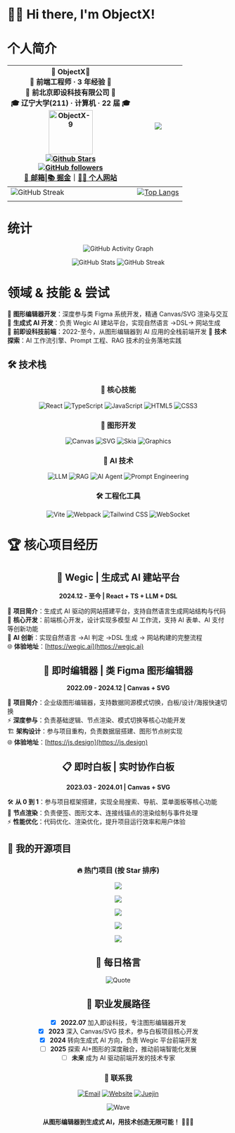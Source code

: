 # 👋🏻 Hi there, I'm ObjectX!

# 个人简介

<div align=center>

| 📖 ObjectX📖<br />🎨 前端工程师 · 3 年经验 🎨<br />🏢 前北京即设科技有限公司 🏢<br />🎓 辽宁大学(211) · 计算机 · 22 届 🎓<br /><img alt="ObjectX-9" src="https://s21.ax1x.com/2024/06/14/pkdHeiQ.png" width=100 /><br />[![Github Stars](https://img.shields.io/github/stars/ObjectX-9?color=faf408&label=github%20stars&logo=github)](https://github.com/ObjectX-9)<br />[![GitHub followers](https://img.shields.io/github/followers/ObjectX-9?label=Followers&style=social)](https://github.com/ObjectX-9)<br />[📧 邮箱](mailto:ling.zhu.904@gmail.com)\|[📚 掘金](https://juejin.cn/user/3714595004887192)｜[👨‍💻 个人网站](https://object-x.com.cn/) | ![](http://github-profile-summary-cards.vercel.app/api/cards/stats?username=ObjectX-9&theme=default)                                                        |
| -------------------------------------------------------------------------------------------------------------------------------------------------------------------------------------------------------------------------------------------------------------------------------------------------------------------------------------------------------------------------------------------------------------------------------------------------------------------------------------------------------------------------------------------------------------------------------------------------------------------------------------------------------- | ----------------------------------------------------------------------------------------------------------------------------------------------------------- |
| ![GitHub Streak](https://github-profile-trophy.vercel.app/?username=ObjectX-9&row=2&column=3)                                                                                                                                                                                                                                                                                                                                                                                                                                                                                                                                                            | [![Top Langs](https://github-readme-stats.vercel.app/api/top-langs/?username=ObjectX-9&layout=compact)](https://github.com/anuraghazra/github-readme-stats) |
|                                                                                                                                                                                                                                                                                                                                                                                                                                                                                                                                                                                                                                                          |                                                                                                                                                             |

</div>

# 统计

<div align="center">

![GitHub Activity Graph](https://github-readme-activity-graph.vercel.app/graph?username=ObjectX-9&theme=vue&bg_color=ffffff&color=4fc08d&line=4fc08d&point=4fc08d&area=true&hide_border=true)

![GitHub Stats](https://github-readme-stats.vercel.app/api?username=ObjectX-9&show_icons=true&theme=vue&hide_border=true&bg_color=ffffff)
![GitHub Streak](https://github-readme-streak-stats.herokuapp.com/?user=ObjectX-9&theme=vue&hide_border=true&background=ffffff)

</div>

# 领域 & 技能 & 尝试

🎨 **图形编辑器开发**：深度参与类 Figma 系统开发，精通 Canvas/SVG 渲染与交互  
🤖 **生成式 AI 开发**：负责 Wegic AI 建站平台，实现自然语言 →DSL→ 网站生成  
🏢 **前即设科技前端**：2022-至今，从图形编辑器到 AI 应用的全栈前端开发
🔭 **技术探索**：AI 工作流引擎、Prompt 工程、RAG 技术的业务落地实践

## 🛠️ 技术栈

<div align="center">

### 🎯 核心技能

![React](https://img.shields.io/badge/React-20232A?style=for-the-badge&logo=react&logoColor=61DAFB)
![TypeScript](https://img.shields.io/badge/TypeScript-007ACC?style=for-the-badge&logo=typescript&logoColor=white)
![JavaScript](https://img.shields.io/badge/JavaScript-F7DF1E?style=for-the-badge&logo=javascript&logoColor=black)
![HTML5](https://img.shields.io/badge/HTML5-E34F26?style=for-the-badge&logo=html5&logoColor=white)
![CSS3](https://img.shields.io/badge/CSS3-1572B6?style=for-the-badge&logo=css3&logoColor=white)

### 🎨 图形开发

![Canvas](https://img.shields.io/badge/Canvas-FF6B6B?style=for-the-badge&logo=html5&logoColor=white)
![SVG](https://img.shields.io/badge/SVG-FFB13B?style=for-the-badge&logo=svg&logoColor=black)
![Skia](https://img.shields.io/badge/Skia-0F1419?style=for-the-badge&logo=skia&logoColor=white)
![Graphics](https://img.shields.io/badge/图形学-4285F4?style=for-the-badge&logo=google&logoColor=white)

### 🤖 AI 技术

![LLM](https://img.shields.io/badge/LLM-FF6F61?style=for-the-badge&logo=openai&logoColor=white)
![RAG](https://img.shields.io/badge/RAG-1DB954?style=for-the-badge&logo=spotify&logoColor=white)
![AI Agent](https://img.shields.io/badge/AI_Agent-FF4B4B?style=for-the-badge&logo=tensorflow&logoColor=white)
![Prompt Engineering](https://img.shields.io/badge/Prompt_Engineering-9146FF?style=for-the-badge&logo=openai&logoColor=white)

### 🛠️ 工程化工具

![Vite](https://img.shields.io/badge/Vite-646CFF?style=for-the-badge&logo=vite&logoColor=white)
![Webpack](https://img.shields.io/badge/Webpack-8DD6F9?style=for-the-badge&logo=webpack&logoColor=black)
![Tailwind CSS](https://img.shields.io/badge/Tailwind_CSS-38B2AC?style=for-the-badge&logo=tailwind-css&logoColor=white)
![WebSocket](https://img.shields.io/badge/WebSocket-010101?style=for-the-badge&logo=socket.io&logoColor=white)

</div>

# 🏆 核心项目经历

<div align="center">

## 🌟 Wegic | 生成式 AI 建站平台

**2024.12 - 至今 | React + TS + LLM + DSL**

</div>

🚀 **项目简介**：生成式 AI 驱动的网站搭建平台，支持自然语言生成网站结构与代码  
🔧 **核心开发**：前端核心开发，设计实现多模型 AI 工作流，支持 AI 表单、AI 支付等创新功能  
🧠 **AI 创新**：实现自然语言 →AI 判定 →DSL 生成 → 网站构建的完整流程  
🌐 **体验地址**：[https://wegic.ai](https://wegic.ai)

<div align="center">

## 🎨 即时编辑器 | 类 Figma 图形编辑器

**2022.09 - 2024.12 | Canvas + SVG**

</div>

🎯 **项目简介**：企业级图形编辑器，支持数据同源模式切换，白板/设计/海报快速切换  
⚡ **深度参与**：负责基础逻辑、节点渲染、模式切换等核心功能开发  
🏗️ **架构设计**：参与项目重构，负责数据层搭建、图形节点树实现  
🌐 **体验地址**：[https://js.design](https://js.design)

<div align="center">

## 📋 即时白板 | 实时协作白板

**2023.03 - 2024.01 | Canvas + SVG**

</div>

🛠️ **从 0 到 1**：参与项目框架搭建，实现全局搜索、导航、菜单面板等核心功能  
🎨 **节点渲染**：负责便签、图形文本、连接线锚点的渲染绘制与事件处理  
⚡ **性能优化**：代码优化、渲染优化，提升项目运行效率和用户体验

<div align=left>

## 🌟 我的开源项目

<div align="center">

### 🔥 热门项目 (按 Star 排序)

<p align="center">
  <a href="https://github.com/ObjectX-9/nextjs-blog">
    <img src="https://github-readme-stats.vercel.app/api/pin/?username=ObjectX-9&repo=nextjs-blog&theme=vue&show_owner=true" />
  </a>
</p>

<p align="center">
  <a href="https://github.com/ObjectX-9/objectx-cli">
    <img src="https://github-readme-stats.vercel.app/api/pin/?username=ObjectX-9&repo=objectx-cli&theme=vue&show_owner=true" />
  </a>
</p>

<p align="center">
  <a href="https://github.com/ObjectX-9/socket-monitor">
    <img src="https://github-readme-stats.vercel.app/api/pin/?username=ObjectX-9&repo=socket-monitor&theme=vue&show_owner=true" />
  </a>
</p>

<p align="center">
  <a href="https://github.com/ObjectX-9/react_demo">
    <img src="https://github-readme-stats.vercel.app/api/pin/?username=ObjectX-9&repo=react_demo&theme=vue&show_owner=true" />
  </a>
</p>

<p align="center">
  <a href="https://github.com/ObjectX-9/handwriting_js">
    <img src="https://github-readme-stats.vercel.app/api/pin/?username=ObjectX-9&repo=handwriting_js&theme=vue&show_owner=true" />
  </a>
</p>

## 💭 每日格言

<div align="center">

![Quote](https://quotes-github-readme.vercel.app/api?type=horizontal&theme=radical)

</div>

## 🎯 职业发展路径

- [x] **2022.07** 加入即设科技，专注图形编辑器开发
- [x] **2023** 深入 Canvas/SVG 技术，参与白板项目核心开发
- [x] **2024** 转向生成式 AI 方向，负责 Wegic 平台前端开发
- [ ] **2025** 探索 AI+图形的深度融合，推动前端智能化发展
- [ ] **未来** 成为 AI 驱动前端开发的技术专家

<div align="center">

### 📧 联系我

[![Email](https://img.shields.io/badge/📧_Email-ling.zhu.904@gmail.com-red?style=for-the-badge)](mailto:ling.zhu.904@gmail.com)
[![Website](https://img.shields.io/badge/🌐_个人网站-object--x.com.cn-blue?style=for-the-badge)](https://object-x.com.cn/)
[![Juejin](https://img.shields.io/badge/📚_掘金-技术文章-blue?style=for-the-badge)](https://juejin.cn/user/3714595004887192)

![Wave](https://raw.githubusercontent.com/mayhemantt/mayhemantt/Update/svg/Bottom.svg)

**从图形编辑器到生成式 AI，用技术创造无限可能！** 🎨🚀🤖

</div>
